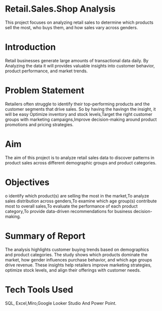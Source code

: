 # Retail.Sales.Shop Analysis
This project focuses on analyzing retail sales to determine which products sell the most, who buys them, and how sales vary across genders.

# Introduction
 Retail businesses generate large amounts of transactional data daily. By Analyzing the data it will provides valuable insights into customer behavior, product performance, and market trends.
 
 # Problem Statement
Retailers often struggle to identify their top-performing products and the customer segments that drive sales. So by having the havingn the insight, it will be easy Optimize inventory and stock levels,Target the right customer groups with marketing campaigns,Improve decision-making around product promotions and pricing strategies.

# Aim
The aim of this project is to analyze retail sales data to discover patterns in product sales across different demographic groups and product categories.

# Objectives
o identify which product(s) are selling the most in the market,To analyze sales distribution across genders,To examine which age group(s) contribute most to overall sales,To evaluate the performance of each product category,To provide data-driven recommendations for business decision-making.

# Summary of Report
The analysis highlights customer buying trends based on demographics and product categories. The study shows which products dominate the market, how gender influences purchase behavior, and which age groups drive revenue. These insights help retailers improve marketing strategies, optimize stock levels, and align their offerings with customer needs.

# Tech Tools Used
SQL, Excel,Miro,Google Looker Studio And Power Point.
